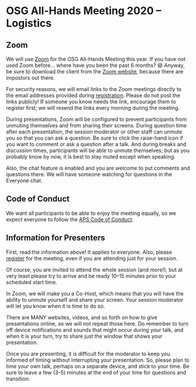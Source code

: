 # OSG All-Hands Meeting 2020 &ndash; Logistics

## Zoom

We will use [Zoom](https://zoom.us/) for the OSG All-Hands Meeting this year.
If you have not used Zoom before&hellip; where have you been the past 6 months?
😄
Anyway, be sure to download the client from the [Zoom website](https://zoom.us/download),
because there are impostors out there.

For security reasons,
we will email links to the Zoom meetings directly to the email addresses
provided during [registration](/2020/registration).
Please do not post the links publicly!
If someone you know needs the link, encourage them to register first;
we will resend the links every morning during the meeting.

During presentations, Zoom will be configured to prevent participants from unmuting themselves
and from sharing their screens.
During question time after each presentation,
the session moderator or other staff can unmute you so that you can ask a question.
Be sure to click the raise-hand icon if you want to comment or ask a question after a talk.
And during breaks and discussion times, participants will be able to unmute themselves;
but as you probably know by now, it is best to stay muted except when speaking.

Also, the chat feature is enabled and you are welcome to put comments and questions there.
We will have someone watching for questions in the Everyone chat.

## Code of Conduct

We want all participants to be able to enjoy the meeting equally,
so we expect everyone to follow the
[APS Code of Conduct](https://www.aps.org/meetings/policies/code-conduct.cfm).

## Information for Presenters

First, read the information above!
It applies to everyone.
Also, please [register](/2020/registration) for the meeting,
even if you are attending just for your session.

Of course, you are invited to attend the whole session (and more!),
but at very least
please try to arrive and be ready 10&ndash;15 minutes prior to your scheduled start time.

In Zoom, we will make you a Co-Host,
which means that you will have the ability to unmute yourself and share your screen.
Your session moderator will let you know when it is time to do so.

There are MANY websites, videos, and so forth on how to give presentations online,
so we will not repeat those here.
Do remember to turn off device notifications and sounds that might occur during your talk,
and when it is your turn, try to share just the window that shows your presentation.

Once you are presenting,
it is difficult for the moderator to keep you informed of timing without interrupting your presentation.
So, please plan to time your own talk, perhaps on a separate device, and stick to your time.
Be sure to leave a few (3&ndash;5) minutes at the end of your time for questions and transition.
